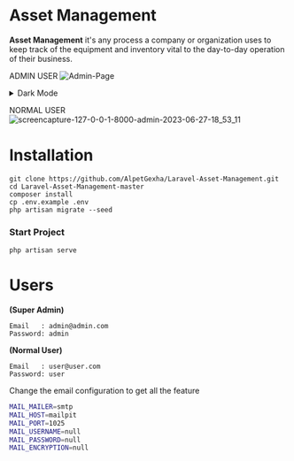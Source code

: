 # Asset Management

**Asset Management** it's any process a company or organization uses to keep track of the equipment and inventory vital to the day-to-day operation of their business.

ADMIN USER
![Admin-Page](https://github.com/AlpetGexha/Laravel-Asset-Management/assets/50520333/4136f2f4-1ec4-41d3-a821-a17ea5d0b3dc)

<details close>
<summary>Dark Mode</summary>
    
![Admin-User-Dark-Mode](https://github.com/AlpetGexha/Laravel-Asset-Management/assets/50520333/72742629-abeb-4d65-9f88-bbda7cc5426e)

</details>

NORMAL USER
![screencapture-127-0-0-1-8000-admin-2023-06-27-18_53_11](https://github.com/AlpetGexha/Laravel-Asset-Management/assets/50520333/286d1a87-9eb3-4f0b-a420-89a0ddba20dd)


# Installation
```
git clone https://github.com/AlpetGexha/Laravel-Asset-Management.git
cd Laravel-Asset-Management-master
composer install
cp .env.example .env
php artisan migrate --seed
```

### Start Project

``` 
php artisan serve
```
# Users

**(Super Admin)**
``` 
Email   : admin@admin.com
Password: admin
```

**(Normal User)**
``` 
Email   : user@user.com
Password: user
```

Change the email configuration to get all the feature 
```bash
MAIL_MAILER=smtp
MAIL_HOST=mailpit
MAIL_PORT=1025
MAIL_USERNAME=null
MAIL_PASSWORD=null
MAIL_ENCRYPTION=null
```
